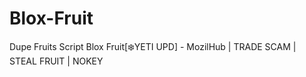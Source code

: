 # Blox-Fruit
Dupe Fruits Script Blox Fruit[❄️YETI UPD] - MozilHub | TRADE SCAM | STEAL FRUIT | NOKEY
